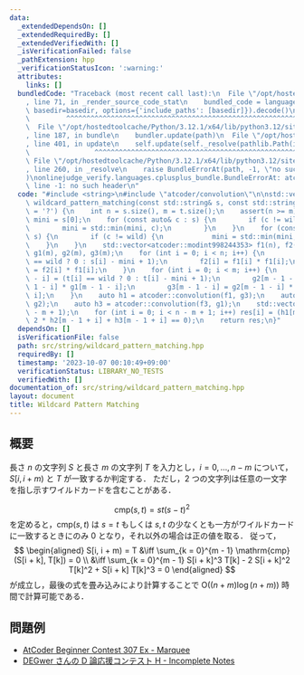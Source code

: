 ```yaml
---
data:
  _extendedDependsOn: []
  _extendedRequiredBy: []
  _extendedVerifiedWith: []
  _isVerificationFailed: false
  _pathExtension: hpp
  _verificationStatusIcon: ':warning:'
  attributes:
    links: []
  bundledCode: "Traceback (most recent call last):\n  File \"/opt/hostedtoolcache/Python/3.12.1/x64/lib/python3.12/site-packages/onlinejudge_verify/documentation/build.py\"\
    , line 71, in _render_source_code_stat\n    bundled_code = language.bundle(stat.path,\
    \ basedir=basedir, options={'include_paths': [basedir]}).decode()\n          \
    \         ^^^^^^^^^^^^^^^^^^^^^^^^^^^^^^^^^^^^^^^^^^^^^^^^^^^^^^^^^^^^^^^^^^^^^^^^^^^^^^^^^\n\
    \  File \"/opt/hostedtoolcache/Python/3.12.1/x64/lib/python3.12/site-packages/onlinejudge_verify/languages/cplusplus.py\"\
    , line 187, in bundle\n    bundler.update(path)\n  File \"/opt/hostedtoolcache/Python/3.12.1/x64/lib/python3.12/site-packages/onlinejudge_verify/languages/cplusplus_bundle.py\"\
    , line 401, in update\n    self.update(self._resolve(pathlib.Path(included), included_from=path))\n\
    \                ^^^^^^^^^^^^^^^^^^^^^^^^^^^^^^^^^^^^^^^^^^^^^^^^^^^^^^^^^\n \
    \ File \"/opt/hostedtoolcache/Python/3.12.1/x64/lib/python3.12/site-packages/onlinejudge_verify/languages/cplusplus_bundle.py\"\
    , line 260, in _resolve\n    raise BundleErrorAt(path, -1, \"no such header\"\
    )\nonlinejudge_verify.languages.cplusplus_bundle.BundleErrorAt: atcoder/convolution:\
    \ line -1: no such header\n"
  code: "#include <string>\n#include \"atcoder/convolution\"\n\nstd::vector<bool>\
    \ wildcard_pattern_matching(const std::string& s, const std::string& t, char wild\
    \ = '?') {\n    int n = s.size(), m = t.size();\n    assert(n >= m);\n    char\
    \ mini = s[0];\n    for (const auto& c : s) {\n        if (c != wild) {\n    \
    \        mini = std::min(mini, c);\n        }\n    }\n    for (const auto& c :\
    \ s) {\n        if (c != wild) {\n            mini = std::min(mini, c);\n    \
    \    }\n    }\n    std::vector<atcoder::modint998244353> f1(n), f2(n), f3(n),\
    \ g1(m), g2(m), g3(m);\n    for (int i = 0; i < n; i++) {\n        f1[i] = (s[i]\
    \ == wild ? 0 : s[i] - mini + 1);\n        f2[i] = f1[i] * f1[i];\n        f3[i]\
    \ = f2[i] * f1[i];\n    }\n    for (int i = 0; i < m; i++) {\n        g1[m - 1\
    \ - i] = (t[i] == wild ? 0 : t[i] - mini + 1);\n        g2[m - 1 - i] = g1[m -\
    \ 1 - i] * g1[m - 1 - i];\n        g3[m - 1 - i] = g2[m - 1 - i] * g1[m - 1 -\
    \ i];\n    }\n    auto h1 = atcoder::convolution(f1, g3);\n    auto h2 = atcoder::convolution(f2,\
    \ g2);\n    auto h3 = atcoder::convolution(f3, g1);\n    std::vector<bool> res(n\
    \ - m + 1);\n    for (int i = 0; i < n - m + 1; i++) res[i] = (h1[m - 1 + i] -\
    \ 2 * h2[m - 1 + i] + h3[m - 1 + i] == 0);\n    return res;\n}"
  dependsOn: []
  isVerificationFile: false
  path: src/string/wildcard_pattern_matching.hpp
  requiredBy: []
  timestamp: '2023-10-07 00:10:49+09:00'
  verificationStatus: LIBRARY_NO_TESTS
  verifiedWith: []
documentation_of: src/string/wildcard_pattern_matching.hpp
layout: document
title: Wildcard Pattern Matching
---
```


## 概要
長さ $n$ の文字列 $S$ と長さ $m$ の文字列 $T$ を入力とし，$i = 0, \dots , n - m$ について，$S[i, i + m)$ と $T$ が一致するか判定する．
ただし，2 つの文字列は任意の一文字を指し示すワイルドカードを含むことがある．

$$
\mathrm{cmp}(s, t) = s t (s - t)^2
$$
を定めると，$\mathrm{cmp}(s, t)$ は $s = t$ もしくは $s, t$ の少なくとも一方がワイルドカードに一致するときにのみ $0$ となり，それ以外の場合は正の値を取る．
従って，
$$
\begin{aligned}
    S[i,  i + m) = T
    &\iff \sum_{k = 0}^{m - 1} \mathrm{cmp}(S[i + k], T[k]) = 0 \\
    &\iff \sum_{k = 0}^{m - 1} S[i + k]^3 T[k] - 2 S[i + k]^2 T[k]^2 + S[i + k] T[k]^3 = 0
\end{aligned}
$$
が成立し，最後の式を畳み込みにより計算することで $\mathrm{O}((n + m) \log (n + m))$ 時間で計算可能である．

## 問題例
- [AtCoder Beginner Contest 307 Ex - Marquee](https://atcoder.jp/contests/abc307/tasks/abc307_h)
- [DEGwer さんの D 論応援コンテスト H - Incomplete Notes](https://atcoder.jp/contests/DEGwer2023/tasks/1202Contest_h)